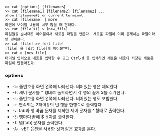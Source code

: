 ~~~
>> cat [options] [filenames]
>> cat [filename1] [filename2] [filename2] ...
show [filename#] on current terminal
>> cat [filename] | more
화면에 보여질 내용이 너무 많을 때 편하다.
>> cat [file(s)] > [new_file]
파일들을 순서대로 이어붙여서 새로운 파일을 만든다. 새로운 파일이 이미 존재하는 파일이라면 덮어쓴다.
>> cat [file] >> [dst file]
[file] 을 [dst file]에 이어붙인다.
>> cat > [new_file]
터미널 입력으로 내용을 입력할 수 있고 Ctrl-d 를 입력하면 새로운 내용이 저장된 새로운 파일이 만들어진다.
~~~

### options
* -b: 줄번호를 화면 왼쪽에 나타낸다. 비어있는 행은 제외한다.
* -e: 제어 문자를 ^ 형태로 출력하면서 각 행의 끝에 $를 추가한다.
* -n: 줄번호를 화면 왼쪽에 나타낸다. 비어있는 행도 포함한다.
* -s: 연속되는 2개이상의 빈 행을 한행으로 출력한다.
* -v: tab과 행 바꿈 문자를 제외한 제어 문자를 ^ 형태로 출력한다.
* -E: 행마다 끝에 $ 문자를 출력한다.
* -T: 탭(tab) 문자를 출력한다.
* -A: -vET 옵션을 사용한 것과 같은 효과를 본다.
